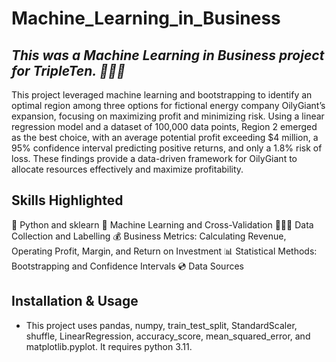 # Machine_Learning_in_Business
## *This was a Machine Learning in Business project for TripleTen. 👩🏽‍💻*
This project leveraged machine learning and bootstrapping to identify an optimal region among three options for fictional energy company OilyGiant’s expansion, focusing on maximizing profit and minimizing risk. Using a linear regression model and a dataset of 100,000 data points, Region 2 emerged as the best choice, with an average potential profit exceeding $4 million, a 95% confidence interval predicting positive returns, and only a 1.8% risk of loss. These findings provide a data-driven framework for OilyGiant to allocate resources effectively and maximize profitability.
## Skills Highlighted
🐍 Python and sklearn
🤖 Machine Learning and Cross-Validation
👩🏽‍💻 Data Collection and Labelling
💰 Business Metrics: Calculating Revenue, Operating Profit, Margin, and Return on Investment
📊 Statistical Methods: Bootstrapping and Confidence Intervals
💿 Data Sources
## Installation & Usage
* This project uses pandas, numpy, train_test_split, StandardScaler, shuffle, LinearRegression, accuracy_score, mean_squared_error, and matplotlib.pyplot.  It requires python 3.11.

